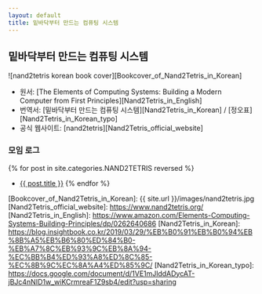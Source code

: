 ```yaml
---
layout: default
title: 밑바닥부터 만드는 컴퓨팅 시스템
---
```


## 밑바닥부터 만드는 컴퓨팅 시스템

![nand2tetris korean book cover][Bookcover_of_Nand2Tetris_in_Korean]

- 원서: [The Elements of Computing Systems: Building a Modern Computer from First Principles][Nand2Tetris_in_English]
- 번역서: [밑바닥부터 만드는 컴퓨팅 시스템][Nand2Tetris_in_Korean] / [정오표][Nand2Tetris_in_Korean_typo]
- 공식 웹사이트: [nand2tetris][Nand2Tetris_official_website]

### 모임 로그

{% for post in site.categories.NAND2TETRIS reversed %}
* <a href="{{ post.url }}">{{ post.title }}</a>
{% endfor %}

[Bookcover_of_Nand2Tetris_in_Korean]: {{ site.url }}/images/nand2tetris.jpg
[Nand2Tetris_official_website]: https://www.nand2tetris.org/
[Nand2Tetris_in_English]: https://www.amazon.com/Elements-Computing-Systems-Building-Principles/dp/0262640686
[Nand2Tetris_in_Korean]: https://blog.insightbook.co.kr/2019/03/29/%EB%B0%91%EB%B0%94%EB%8B%A5%EB%B6%80%ED%84%B0-%EB%A7%8C%EB%93%9C%EB%8A%94-%EC%BB%B4%ED%93%A8%ED%8C%85-%EC%8B%9C%EC%8A%A4%ED%85%9C/
[Nand2Tetris_in_Korean_typo]: https://docs.google.com/document/d/1VE1mJlddADycAT-jBJc4nNID1w_wiKCrmreaF1Z9sb4/edit?usp=sharing
